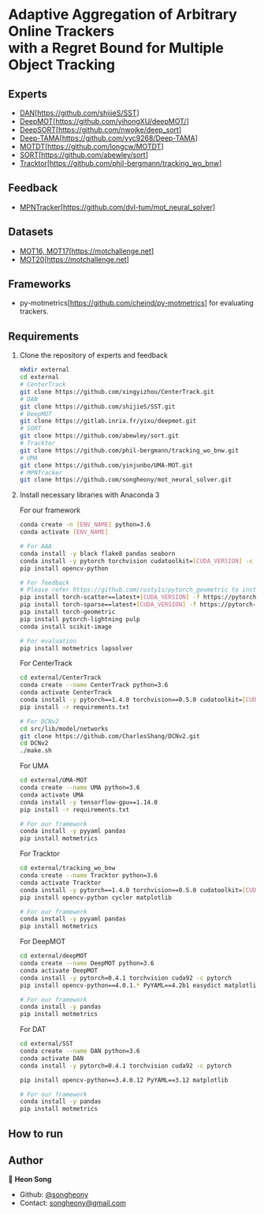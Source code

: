 # Adaptive Aggregation of Arbitrary Online Trackers <br/> with a Regret Bound for Multiple Object Tracking

## Experts

* [DAN](https://arxiv.org/abs/1810.11780)[<https://github.com/shijieS/SST>]
* [DeepMOT](https://arxiv.org/abs/1906.06618)[<https://github.com/yihongXU/deepMOT/>]
* [DeepSORT](https://arxiv.org/abs/1812.00442)[<https://github.com/nwojke/deep_sort>]
* [Deep-TAMA](https://arxiv.org/abs/1907.00831)[<https://github.com/yyc9268/Deep-TAMA>]
* [MOTDT](https://arxiv.org/abs/1809.04427)[<https://github.com/longcw/MOTDT>]
* [SORT](https://arxiv.org/abs/1602.00763)[<https://github.com/abewley/sort>]
* [Tracktor](https://arxiv.org/abs/1903.05625)[<https://github.com/phil-bergmann/tracking_wo_bnw>]

## Feedback

* [MPNTracker](https://arxiv.org/abs/1912.07515)[https://github.com/dvl-tum/mot_neural_solver]

## Datasets

* [MOT16, MOT17](https://arxiv.org/abs/1603.00831)[<https://motchallenge.net>]
* [MOT20](https://arxiv.org/abs/2003.09003)[<https://motchallenge.net>]

## Frameworks

* py-motmetrics[<https://github.com/cheind/py-motmetrics>] for evaluating trackers.

## Requirements

1. Clone the repository of experts and feedback

    ```sh
    mkdir external
    cd external
    # CenterTrack
    git clone https://github.com/xingyizhou/CenterTrack.git
    # DAN
    git clone https://github.com/shijieS/SST.git
    # DeepMOT
    git clone https://gitlab.inria.fr/yixu/deepmot.git
    # SORT
    git clone https://github.com/abewley/sort.git
    # Tracktor
    git clone https://github.com/phil-bergmann/tracking_wo_bnw.git
    # UMA
    git clone https://github.com/yinjunbo/UMA-MOT.git
    # MPNTracker
    git clone https://github.com/songheony/mot_neural_solver.git
    ```

2. Install necessary libraries with Anaconda 3

    For our framework

    ```sh
    conda create -n [ENV_NAME] python=3.6
    conda activate [ENV_NAME]

    # For AAA
    conda install -y black flake8 pandas seaborn
    conda install -y pytorch torchvision cudatoolkit=[CUDA_VERSION] -c pytorch
    pip install opencv-python

    # For feedback
    # Please refer https://github.com/rusty1s/pytorch_geometric to install torch-scatter, torch-sparse, torch-geometric.
    pip install torch-scatter==latest+[CUDA_VERSION] -f https://pytorch-geometric.com/whl/torch-[TORCH_VERSION].html
    pip install torch-sparse==latest+[CUDA_VERSION] -f https://pytorch-geometric.com/whl/torch-[TORCH_VERSION].html
    pip install torch-geometric
    pip install pytorch-lightning pulp
    conda install scikit-image

    # For evaluation
    pip install motmetrics lapsolver
    ```

    For CenterTrack

    ```sh
    cd external/CenterTrack
    conda create --name CenterTrack python=3.6
    conda activate CenterTrack
    conda install -y pytorch==1.4.0 torchvision==0.5.0 cudatoolkit=[CUDA_VERSION] -c pytorch
    pip install -r requirements.txt

    # For DCNv2
    cd src/lib/model/networks
    git clone https://github.com/CharlesShang/DCNv2.git
    cd DCNv2
    ./make.sh
    ```

    For UMA

    ```sh
    cd external/UMA-MOT
    conda create --name UMA python=3.6
    conda activate UMA
    conda install -y tensorflow-gpu==1.14.0
    pip install -r requirements.txt

    # For our framework
    conda install -y pyyaml pandas
    pip install motmetrics
    ```

    For Tracktor

    ```sh
    cd external/tracking_wo_bnw
    conda create --name Tracktor python=3.6
    conda activate Tracktor
    conda install -y pytorch==1.4.0 torchvision==0.5.0 cudatoolkit=[CUDA_VERSION] -c pytorch
    pip install opencv-python cycler matplotlib

    # For our framework
    conda install -y pyyaml pandas
    pip install motmetrics
    ```

    For DeepMOT

    ```sh
    cd external/deepMOT
    conda create --name DeepMOT python=3.6
    conda activate DeepMOT
    conda install -y pytorch=0.4.1 torchvision cuda92 -c pytorch
    pip install opencv-python==4.0.1.* PyYAML==4.2b1 easydict matplotlib

    # For our framework
    conda install -y pandas
    pip install motmetrics
    ```

    For DAT

    ```sh
    cd external/SST
    conda create --name DAN python=3.6
    conda activate DAN
    conda install -y pytorch=0.4.1 torchvision cuda92 -c pytorch

    pip install opencv-python==3.4.0.12 PyYAML==3.12 matplotlib

    # For our framework
    conda install -y pandas
    pip install motmetrics
    ```

## How to run

## Author

👤 **Heon Song**

* Github: [@songheony](https://github.com/songheony)
* Contact: songheony@gmail.com

